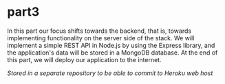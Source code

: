 # part3

In this part our focus shifts towards the backend, that is, towards implementing functionality on the server side of the stack. We will implement a simple REST API in Node.js by using the Express library, and the application's data will be stored in a MongoDB database. At the end of this part, we will deploy our application to the internet.

*Stored in a separate repository to be able to commit to Heroku web host*
